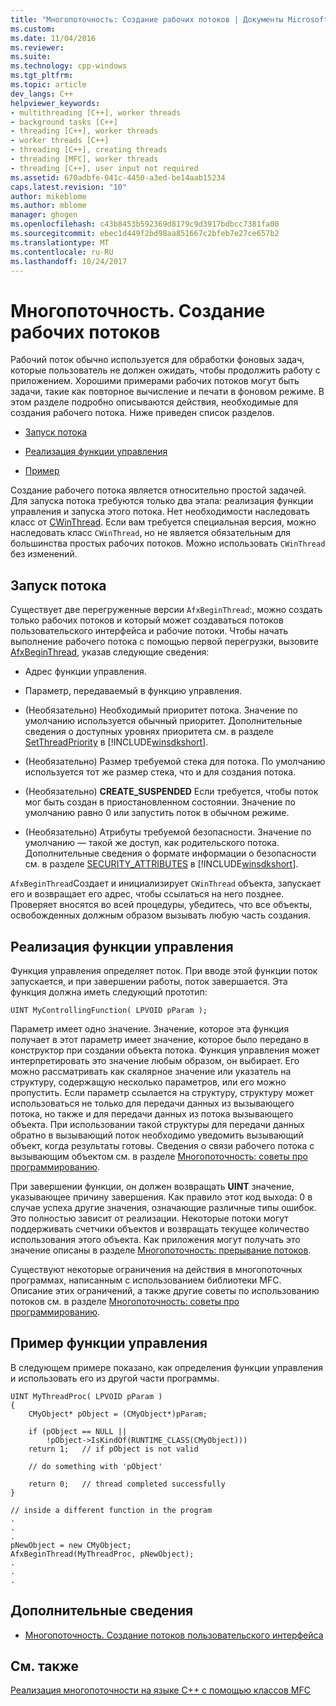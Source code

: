 ```yaml
---
title: "Многопоточность: Создание рабочих потоков | Документы Microsoft"
ms.custom: 
ms.date: 11/04/2016
ms.reviewer: 
ms.suite: 
ms.technology: cpp-windows
ms.tgt_pltfrm: 
ms.topic: article
dev_langs: C++
helpviewer_keywords:
- multithreading [C++], worker threads
- background tasks [C++]
- threading [C++], worker threads
- worker threads [C++]
- threading [C++], creating threads
- threading [MFC], worker threads
- threading [C++], user input not required
ms.assetid: 670adbfe-041c-4450-a3ed-be14aab15234
caps.latest.revision: "10"
author: mikeblome
ms.author: mblome
manager: ghogen
ms.openlocfilehash: c43b8453b592369d8179c9d3917bdbcc7381fa00
ms.sourcegitcommit: ebec1d449f2bd98aa851667c2bfeb7e27ce657b2
ms.translationtype: MT
ms.contentlocale: ru-RU
ms.lasthandoff: 10/24/2017
---
```

# <a name="multithreading-creating-worker-threads"></a>Многопоточность. Создание рабочих потоков
Рабочий поток обычно используется для обработки фоновых задач, которые пользователь не должен ожидать, чтобы продолжить работу с приложением. Хорошими примерами рабочих потоков могут быть задачи, такие как повторное вычисление и печати в фоновом режиме. В этом разделе подробно описываются действия, необходимые для создания рабочего потока. Ниже приведен список разделов.  
  
-   [Запуск потока](#_core_starting_the_thread)  
  
-   [Реализация функции управления](#_core_implementing_the_controlling_function)  
  
-   [Пример](#_core_controlling_function_example)  
  
 Создание рабочего потока является относительно простой задачей. Для запуска потока требуются только два этапа: реализация функции управления и запуска этого потока. Нет необходимости наследовать класс от [CWinThread](../mfc/reference/cwinthread-class.md). Если вам требуется специальная версия, можно наследовать класс `CWinThread`, но не является обязательным для большинства простых рабочих потоков. Можно использовать `CWinThread` без изменений.  
  
##  <a name="_core_starting_the_thread"></a>Запуск потока  
 Существует две перегруженные версии `AfxBeginThread`:, можно создать только рабочих потоков и который может создаваться потоков пользовательского интерфейса и рабочие потоки. Чтобы начать выполнение рабочего потока с помощью первой перегрузки, вызовите [AfxBeginThread](../mfc/reference/application-information-and-management.md#afxbeginthread), указав следующие сведения:  
  
-   Адрес функции управления.  
  
-   Параметр, передаваемый в функцию управления.  
  
-   (Необязательно) Необходимый приоритет потока. Значение по умолчанию используется обычный приоритет. Дополнительные сведения о доступных уровнях приоритета см. в разделе [SetThreadPriority](http://msdn.microsoft.com/library/windows/desktop/ms686277) в [!INCLUDE[winsdkshort](../atl-mfc-shared/reference/includes/winsdkshort_md.md)].  
  
-   (Необязательно) Размер требуемой стека для потока. По умолчанию используется тот же размер стека, что и для создания потока.  
  
-   (Необязательно) **CREATE_SUSPENDED** Если требуется, чтобы поток мог быть создан в приостановленном состоянии. Значение по умолчанию равно 0 или запустить поток в обычном режиме.  
  
-   (Необязательно) Атрибуты требуемой безопасности. Значение по умолчанию — такой же доступ, как родительского потока. Дополнительные сведения о формате информации о безопасности см. в разделе [SECURITY_ATTRIBUTES](http://msdn.microsoft.com/library/windows/desktop/aa379560) в [!INCLUDE[winsdkshort](../atl-mfc-shared/reference/includes/winsdkshort_md.md)].  
  
 `AfxBeginThread`Создает и инициализирует `CWinThread` объекта, запускает его и возвращает его адрес, чтобы ссылаться на него позднее. Проверяет вносятся во всей процедуры, убедитесь, что все объекты, освобожденных должным образом вызывать любую часть создания.  
  
##  <a name="_core_implementing_the_controlling_function"></a>Реализация функции управления  
 Функция управления определяет поток. При вводе этой функции поток запускается, и при завершении работы, поток завершается. Эта функция должна иметь следующий прототип:  
  
```  
UINT MyControllingFunction( LPVOID pParam );  
```  
  
 Параметр имеет одно значение. Значение, которое эта функция получает в этот параметр имеет значение, которое было передано в конструктор при создании объекта потока. Функция управления может интерпретировать это значение любым образом, он выбирает. Его можно рассматривать как скалярное значение или указатель на структуру, содержащую несколько параметров, или его можно пропустить. Если параметр ссылается на структуру, структуру может использоваться не только для передачи данных из вызывающего потока, но также и для передачи данных из потока вызывающего объекта. При использовании такой структуры для передачи данных обратно в вызывающий поток необходимо уведомить вызывающий объект, когда результаты готовы. Сведения о связи рабочего потока с вызывающим объектом см. в разделе [Многопоточность: советы про программированию](../parallel/multithreading-programming-tips.md).  
  
 При завершении функции, он должен возвращать **UINT** значение, указывающее причину завершения. Как правило этот код выхода: 0 в случае успеха другие значения, означающие различные типы ошибок. Это полностью зависит от реализации. Некоторые потоки могут поддерживать счетчики объектов и возвращать текущее количество использования этого объекта. Как приложения могут получать это значение описаны в разделе [Многопоточность: прерывание потоков](../parallel/multithreading-terminating-threads.md).  
  
 Существуют некоторые ограничения на действия в многопоточных программах, написанным с использованием библиотеки MFC. Описание этих ограничений, а также другие советы по использованию потоков см. в разделе [Многопоточность: советы про программированию](../parallel/multithreading-programming-tips.md).  
  
##  <a name="_core_controlling_function_example"></a>Пример функции управления  
 В следующем примере показано, как определения функции управления и использовать его из другой части программы.  
  
```  
UINT MyThreadProc( LPVOID pParam )  
{  
    CMyObject* pObject = (CMyObject*)pParam;  
  
    if (pObject == NULL ||  
        !pObject->IsKindOf(RUNTIME_CLASS(CMyObject)))  
    return 1;   // if pObject is not valid  
  
    // do something with 'pObject'  
  
    return 0;   // thread completed successfully  
}  
  
// inside a different function in the program  
.  
.  
.  
pNewObject = new CMyObject;  
AfxBeginThread(MyThreadProc, pNewObject);  
.  
.  
.  
```  
  
## <a name="what-do-you-want-to-know-more-about"></a>Дополнительные сведения  
  
-   [Многопоточность. Создание потоков пользовательского интерфейса](../parallel/multithreading-creating-user-interface-threads.md)  
  
## <a name="see-also"></a>См. также  
 [Реализация многопоточности на языке C++ с помощью классов MFC](../parallel/multithreading-with-cpp-and-mfc.md)